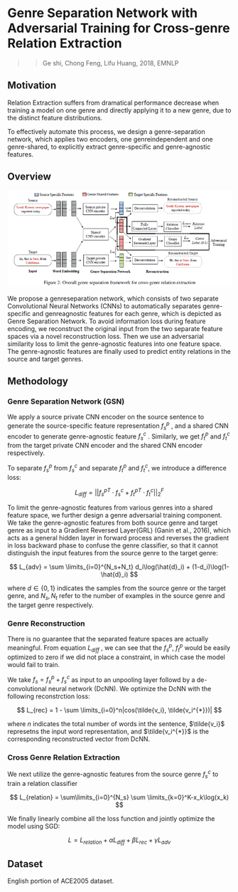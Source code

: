 # Genre Separation Network with Adversarial Training for Cross-genre Relation Extraction

>> Ge shi, Chong Feng, Lifu Huang, 2018, EMNLP

## Motivation

Relation Extraction suffers from dramatical performance decrease when training a model on one genre and directly applying it to a new genre, due to the distinct feature distributions.

To effectively automate this process, we design a genre-separation network, which applies two encoders, one genreindependent and one genre-shared, to explicitly extract genre-specific and genre-agnostic features.

## Overview

![](../Figs/re_genre_separation.png)

We propose a genreseparation network, which consists of two separate Convolutional Neural Networks (CNNs) to automatically separates genre-specific and genreagnostic features for each genre, which is depicted as Genre Separation Network. To avoid information loss during feature encoding, we reconstruct the original input from the two separate feature spaces via a novel reconstruction loss. Then we use an adversarial similarity loss to limit the genre-agnostic features into one feature space. The genre-agnostic features are finally used to predict entity relations in the source and target genres.

## Methodology

### Genre Separation Network (GSN)

We apply a source private CNN encoder on the source sentence to generate the source-specific feature representation $f^p_s$ , and a shared CNN encoder to generate genre-agnostic feature $f^c_s$ . Similarly, we get $f^p_t$ and $f^c_t$ from the target private CNN encoder and the shared CNN encoder respectively.

To separate $f_s^p$ from $f_s^c$ and separate $f_t^p$ and $f_t^c$, we introduce a difference loss:

$$
L_{diff}=||{f_s^p}^T\cdot f_s^c + {f_t^p}^T \cdot f_t^c||_2^F
$$

To limit the genre-agnostic features from various genres into a shared feature space, we further design a genre adversarial training component. We take the genre-agnostic features from both source genre and target genre as input to a Gradient Reversed Layer(GRL) (Ganin et al., 2016), which acts as a general hidden layer in forward process and reverses the gradient in loss backward phase to confuse the genre classifier, so that it cannot distinguish the input features from the source genre to the target genre:

$$
L_{adv} = \sum \limits_{i=0}^{N_s+N_t} d_i\log(\hat{d}_i) + (1-d_i)\log(1-\hat{d}_i)
$$

where $d\in \{0,1\}$ indicates the samples from the source genre or the target genre, and $N_s, N_t$ refer to the number of examples in the source genre and the target genre respectively.

### Genre Reconstruction

There is no guarantee that the separated feature spaces are actually meaningful. From equation $L_{diff}$ , we can see that the $f^p_s$, $f^p_t$ would be easily optimized to zero if we did not place a constraint, in which case the model would fail to train.

We take $f_s = f_s^p + f_s^c$ as input to an unpooling layer followd by a de-convolutional neural network (DcNN). We optimize the DcNN with the following reconstrction loss:

$$
L_{rec} = 1 - \sum \limits_{i=0}^n|cos(\tilde{v_i}, \tilde{v_i^{*}})|
$$

where $n$ indicates the total number of words int the sentence, $\tilde{v_i}$ represetns the input word representation, and $\tilde{v_i^{*}}$ is the corresponding reconstructed vector from DcNN.

### Cross Genre Relation Extraction

We next utilize the genre-agnostic features from the source genre $f^c_s$ to train a relation classifier

$$
L_{relation} = \sum\limits_{i=0}^{N_s} \sum \limits_{k=0}^K-x_k\log(x_k)
$$

We finally linearly combine all the loss function and jointly optimize the model using SGD:

$$
L=L_{relation} + \alpha L_{diff} + \beta L_{rec} + \gamma L_{adv}
$$

## Dataset

English portion of ACE2005 dataset.